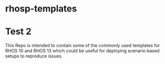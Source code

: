 # rhosp-templates
# Test 2
This Repo is intended to contain some of the commonly used templates for RHOS 10 and RHOS 13 which could be
useful for deploying scenario based setups to reproduce issues.
